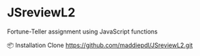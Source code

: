 # JSreviewL2
Fortune-Teller assignment using JavaScript functions

📦 Installation
Clone https://github.com/maddiepdl/JSreviewL2.git
